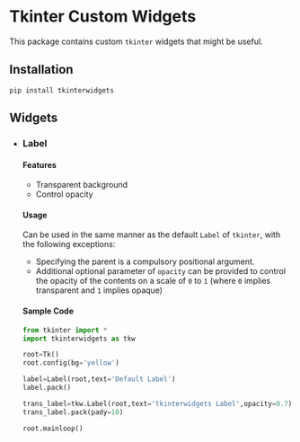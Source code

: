 
# Tkinter Custom Widgets

This package contains custom `tkinter` widgets that might be useful.

## Installation

```shell
pip install tkinterwidgets
``` 

## Widgets

* ### Label

  #### Features
  * Transparent background
  * Control opacity

  #### Usage 
  Can be used in the same manner as the default `Label` of `tkinter`, with the following exceptions:
  * Specifying the parent is a compulsory positional argument.
  * Additional optional parameter of `opacity` can be provided to control the opacity of the contents on a scale of `0` to `1` (where `0` implies transparent and `1` implies opaque)

  #### Sample Code
  ```python
  from tkinter import *
  import tkinterwidgets as tkw 

  root=Tk()
  root.config(bg='yellow')

  label=Label(root,text='Default Label')
  label.pack()

  trans_label=tkw.Label(root,text='tkinterwidgets Label',opacity=0.7)
  trans_label.pack(pady=10)

  root.mainloop()
  ```

